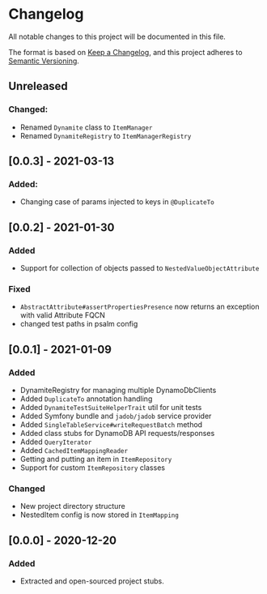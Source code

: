 # Changelog
All notable changes to this project will be documented in this file.

The format is based on [Keep a Changelog](https://keepachangelog.com/en/1.0.0/),
and this project adheres to [Semantic Versioning](https://semver.org/spec/v2.0.0.html).

## Unreleased
### Changed:
- Renamed `Dynamite` class to `ItemManager`
- Renamed `DynamiteRegistry` to `ItemManagerRegistry`

## [0.0.3] - 2021-03-13
### Added:
- Changing case of params injected to keys in `@DuplicateTo`

## [0.0.2] - 2021-01-30
### Added
- Support for collection of objects passed to `NestedValueObjectAttribute`
### Fixed
- `AbstractAttribute#assertPropertiesPresence` now returns an exception with valid Attribute FQCN
- changed test paths in psalm config


## [0.0.1] - 2021-01-09
### Added
- DynamiteRegistry for managing multiple DynamoDbClients
- Added `DuplicateTo` annotation handling
- Added `DynamiteTestSuiteHelperTrait` util for unit tests
- Added Symfony bundle and `jadob/jadob` service provider
- Added `SingleTableService#writeRequestBatch` method
- Added class stubs for DynamoDB API requests/responses 
- Added `QueryIterator`
- Added `CachedItemMappingReader`
- Getting and putting an item in `ItemRepository`
- Support for custom `ItemRepository` classes

### Changed
- New project directory structure
- NestedItem config is now stored in `ItemMapping`

## [0.0.0] - 2020-12-20
### Added
- Extracted and open-sourced project stubs. 
